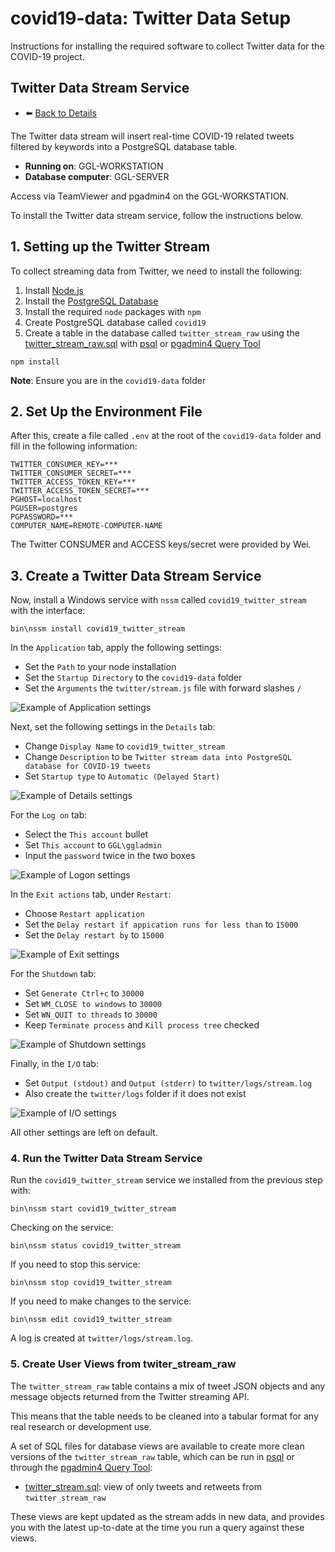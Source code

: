 # covid19-data: Twitter Data Setup
  
Instructions for installing the required software to collect Twitter data for the COVID-19 project.

## Twitter Data Stream Service

* :arrow_left: [Back to Details](README.md#twitter-data-stream)

The Twitter data stream will insert real-time COVID-19 related tweets filtered by keywords into a PostgreSQL database table.

* **Running on**: GGL-WORKSTATION
* **Database computer**: GGL-SERVER

Access via TeamViewer and pgadmin4 on the GGL-WORKSTATION.  
  
To install the Twitter data stream service, follow the instructions below.

## 1. Setting up the Twitter Stream

To collect streaming data from Twitter, we need to install the following:

1. Install [Node.js](https://nodejs.org/en/)
2. Install the [PostgreSQL Database](https://www.postgresql.org/)
3. Install the required `node` packages with `npm`
4. Create PostgreSQL database called `covid19`
5. Create a table in the database called `twitter_stream_raw` using the [twitter_stream_raw.sql](tables/twitter_stream_raw.sql) with [psql](https://www.postgresql.org/docs/current/app-psql.html) or [pgadmin4 Query Tool](https://www.pgadmin.org/docs/pgadmin4/development/query_tool.html)

```
npm install
```

**Note**: Ensure you are in the `covid19-data` folder 

## 2. Set Up the Environment File
  
After this, create a file called `.env` at the root of the `covid19-data` folder and fill in the following information:

```
TWITTER_CONSUMER_KEY=***
TWITTER_CONSUMER_SECRET=***
TWITTER_ACCESS_TOKEN_KEY=***
TWITTER_ACCESS_TOKEN_SECRET=***
PGHOST=localhost
PGUSER=postgres
PGPASSWORD=***
COMPUTER_NAME=REMOTE-COMPUTER-NAME
```

The Twitter CONSUMER and ACCESS keys/secret were provided by Wei.

## 3. Create a Twitter Data Stream Service
  
Now, install a Windows service with `nssm` called `covid19_twitter_stream` with the interface:

```
bin\nssm install covid19_twitter_stream
```

In the `Application` tab, apply the following settings:

* Set the `Path` to your node installation
* Set the `Startup Directory` to the `covid19-data` folder
* Set the `Arguments` the `twitter/stream.js` file with forward slashes `/`

![Example of Application settings](img/nssm_application.PNG)

Next, set the following settings in the `Details` tab:

* Change `Display Name` to `covid19_twitter_stream`
* Change `Description` to be `Twitter stream data into PostgreSQL database for COVID-19 tweets`
* Set `Startup type` to `Automatic (Delayed Start)`

![Example of Details settings](img/nssm_details.PNG)

For the `Log on` tab:

* Select the `This account` bullet
* Set `This account` to `GGL\ggladmin`
* Input the `password` twice in the two boxes

![Example of Logon settings](img/nssm_login.PNG)

In the `Exit actions` tab, under `Restart`:

* Choose `Restart application`
* Set the `Delay restart if appication runs for less than` to `15000`
* Set the `Delay restart by` to `15000`

![Example of Exit settings](img/nssm_exit.PNG)

For the `Shutdown` tab:

* Set `Generate Ctrl+c` to `30000`
* Set `WM_CLOSE to windows` to `30000`
* Set `WN_QUIT to threads` to `30000`
* Keep `Terminate process` and `Kill process tree` checked

![Example of Shutdown settings](img/nssm_shutdown.PNG)

Finally, in the `I/O` tab:

* Set `Output (stdout)` and `Output (stderr)` to `twitter/logs/stream.log`
* Also create the `twitter/logs` folder if it does not exist

![Example of I/O settings](img/nssm_io.PNG)

All other settings are left on default.

### 4. Run the Twitter Data Stream Service

Run the `covid19_twitter_stream` service we installed from the previous step with:

```
bin\nssm start covid19_twitter_stream
```

Checking on the service:

```
bin\nssm status covid19_twitter_stream
```

If you need to stop this service:

```
bin\nssm stop covid19_twitter_stream
```

If you need to make changes to the service:

```
bin\nssm edit covid19_twitter_stream
```

A log is created at `twitter/logs/stream.log`.

### 5. Create User Views from twiter_stream_raw

The `twitter_stream_raw` table contains a mix of tweet JSON objects and any message objects returned from the Twitter streaming API.  
  
This means that the table needs to be cleaned into a tabular format for any real research or development use.  
  
A set of SQL files for database views are available to create more clean versions of the `twitter_stream_raw` table, which can be run in [psql](https://www.postgresql.org/docs/current/app-psql.html) or through the [pgadmin4 Query Tool](https://www.pgadmin.org/docs/pgadmin4/development/query_tool.html):

* [twitter_stream.sql](views/twitter_stream.sql): view of only tweets and retweets from `twitter_stream_raw`

These views are kept updated as the stream adds in new data, and provides you with the latest up-to-date at the time you run a query against these views.
